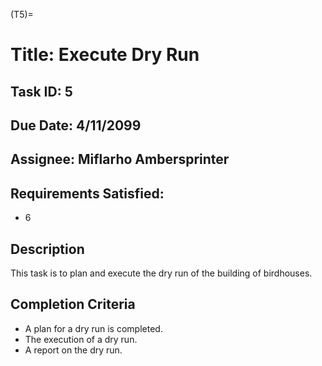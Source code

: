 <!-- prettier-ignore-start -->
(T5)=
# Title: Execute Dry Run
<!-- prettier-ignore-end -->

## Task ID: 5

## Due Date: 4/11/2099

## Assignee: Miflarho Ambersprinter

## Requirements Satisfied:

-   6

## Description

This task is to plan and execute the dry run of the building of birdhouses.

## Completion Criteria

-   A plan for a dry run is completed.
-   The execution of a dry run.
-   A report on the dry run.
